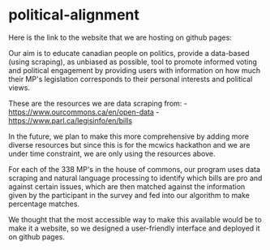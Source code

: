 # political-alignment

Here is the link to the website that we are hosting on github pages:


Our aim is to educate canadian people on politics, provide a data-based (using scraping), as unbiased as possible, tool to promote informed voting and political engagement by providing users with information on how much their MP's legislation corresponds to their personal interests and political views. 

These are the resources we are data scraping from:
-https://www.ourcommons.ca/en/open-data
-https://www.parl.ca/legisinfo/en/bills

In the future, we plan to make this more comprehensive by adding more diverse resources but since this is for the mcwics hackathon and we are under time constraint, we are only using the resources above. 

For each of the 338 MP's in the house of commons, our program uses data scraping and natural language processing to identify which bills are pro and against certain issues, which are then matched against the information given by the participant in the survey and fed into our algorithm to make percentage matches.

We thought that the most accessible way to make this available would be to make it a website, so we designed a user-friendly interface and deployed it on github pages.




